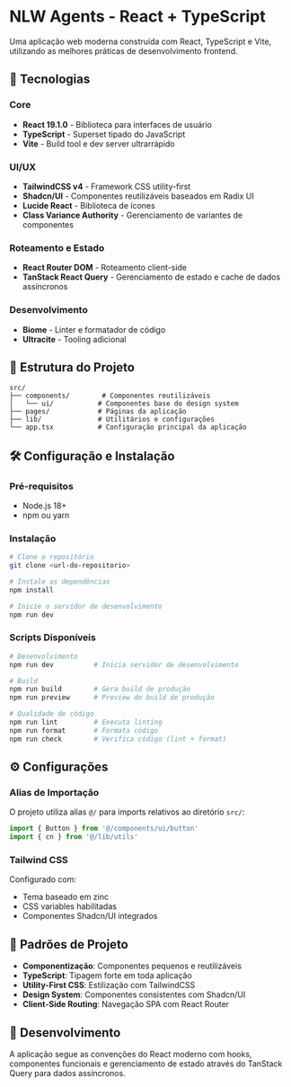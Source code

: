 # NLW Agents - React + TypeScript

Uma aplicação web moderna construída com React, TypeScript e Vite, utilizando as melhores práticas de desenvolvimento frontend.

## 🚀 Tecnologias

### Core
- **React 19.1.0** - Biblioteca para interfaces de usuário
- **TypeScript** - Superset tipado do JavaScript
- **Vite** - Build tool e dev server ultrarrápido

### UI/UX
- **TailwindCSS v4** - Framework CSS utility-first
- **Shadcn/UI** - Componentes reutilizáveis baseados em Radix UI
- **Lucide React** - Biblioteca de ícones
- **Class Variance Authority** - Gerenciamento de variantes de componentes

### Roteamento e Estado
- **React Router DOM** - Roteamento client-side
- **TanStack React Query** - Gerenciamento de estado e cache de dados assíncronos

### Desenvolvimento
- **Biome** - Linter e formatador de código
- **Ultracite** - Tooling adicional

## 📁 Estrutura do Projeto

```
src/
├── components/        # Componentes reutilizáveis
│   └── ui/           # Componentes base do design system
├── pages/            # Páginas da aplicação
├── lib/              # Utilitários e configurações
└── app.tsx           # Configuração principal da aplicação
```

## 🛠️ Configuração e Instalação

### Pré-requisitos
- Node.js 18+ 
- npm ou yarn

### Instalação
```bash
# Clone o repositório
git clone <url-do-repositorio>

# Instale as dependências
npm install

# Inicie o servidor de desenvolvimento
npm run dev
```

### Scripts Disponíveis

```bash
# Desenvolvimento
npm run dev          # Inicia servidor de desenvolvimento

# Build
npm run build        # Gera build de produção
npm run preview      # Preview do build de produção

# Qualidade de código
npm run lint         # Executa linting
npm run format       # Formata código
npm run check        # Verifica código (lint + format)
```

## ⚙️ Configurações

### Alias de Importação
O projeto utiliza alias `@/` para imports relativos ao diretório `src/`:

```typescript
import { Button } from '@/components/ui/button'
import { cn } from '@/lib/utils'
```

### Tailwind CSS
Configurado com:
- Tema baseado em zinc
- CSS variables habilitadas
- Componentes Shadcn/UI integrados

## 🎯 Padrões de Projeto

- **Componentização**: Componentes pequenos e reutilizáveis
- **TypeScript**: Tipagem forte em toda aplicação
- **Utility-First CSS**: Estilização com TailwindCSS
- **Design System**: Componentes consistentes com Shadcn/UI
- **Client-Side Routing**: Navegação SPA com React Router

## 📝 Desenvolvimento

A aplicação segue as convenções do React moderno com hooks, componentes funcionais e gerenciamento de estado através do TanStack Query para dados assíncronos.
